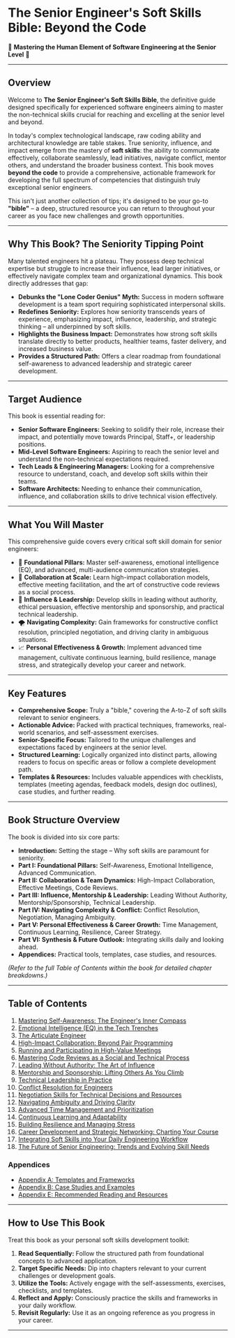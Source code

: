 # The Senior Engineer's Soft Skills Bible: Beyond the Code

📖 **Mastering the Human Element of Software Engineering at the Senior Level** 📖

---

## Overview

Welcome to **The Senior Engineer's Soft Skills Bible**, the definitive guide designed specifically for experienced software engineers aiming to master the non-technical skills crucial for reaching and excelling at the senior level and beyond.

In today's complex technological landscape, raw coding ability and architectural knowledge are table stakes. True seniority, influence, and impact emerge from the mastery of **soft skills**: the ability to communicate effectively, collaborate seamlessly, lead initiatives, navigate conflict, mentor others, and understand the broader business context. This book moves **beyond the code** to provide a comprehensive, actionable framework for developing the full spectrum of competencies that distinguish truly exceptional senior engineers.

This isn't just another collection of tips; it's designed to be your go-to **"bible"** – a deep, structured resource you can return to throughout your career as you face new challenges and growth opportunities.

---

## Why This Book? The Seniority Tipping Point

Many talented engineers hit a plateau. They possess deep technical expertise but struggle to increase their influence, lead larger initiatives, or effectively navigate complex team and organizational dynamics. This book directly addresses that gap:

- **Debunks the "Lone Coder Genius" Myth:** Success in modern software development is a team sport requiring sophisticated interpersonal skills.
- **Redefines Seniority:** Explores how seniority transcends years of experience, emphasizing impact, influence, leadership, and strategic thinking – all underpinned by soft skills.
- **Highlights the Business Impact:** Demonstrates how strong soft skills translate directly to better products, healthier teams, faster delivery, and increased business value.
- **Provides a Structured Path:** Offers a clear roadmap from foundational self-awareness to advanced leadership and strategic career development.

---

## Target Audience

This book is essential reading for:

- **Senior Software Engineers:** Seeking to solidify their role, increase their impact, and potentially move towards Principal, Staff+, or leadership positions.
- **Mid-Level Software Engineers:** Aspiring to reach the senior level and understand the non-technical expectations required.
- **Tech Leads & Engineering Managers:** Looking for a comprehensive resource to understand, coach, and develop soft skills within their teams.
- **Software Architects:** Needing to enhance their communication, influence, and collaboration skills to drive technical vision effectively.

---

## What You Will Master

This comprehensive guide covers every critical soft skill domain for senior engineers:

- 🧠 **Foundational Pillars:** Master self-awareness, emotional intelligence (EQ), and advanced, multi-audience communication strategies.
- 🤝 **Collaboration at Scale:** Learn high-impact collaboration models, effective meeting facilitation, and the art of constructive code reviews as a social process.
- 🚀 **Influence & Leadership:** Develop skills in leading without authority, ethical persuasion, effective mentorship and sponsorship, and practical technical leadership.
- 🌪️ **Navigating Complexity:** Gain frameworks for constructive conflict resolution, principled negotiation, and driving clarity in ambiguous situations.
- 📈 **Personal Effectiveness & Growth:** Implement advanced time management, cultivate continuous learning, build resilience, manage stress, and strategically develop your career and network.

---

## Key Features

- **Comprehensive Scope:** Truly a "bible," covering the A-to-Z of soft skills relevant to senior engineers.
- **Actionable Advice:** Packed with practical techniques, frameworks, real-world scenarios, and self-assessment exercises.
- **Senior-Specific Focus:** Tailored to the unique challenges and expectations faced by engineers at the senior level.
- **Structured Learning:** Logically organized into distinct parts, allowing readers to focus on specific areas or follow a complete development path.
- **Templates & Resources:** Includes valuable appendices with checklists, templates (meeting agendas, feedback models, design doc outlines), case studies, and further reading.

---

## Book Structure Overview

The book is divided into six core parts:

- **Introduction:** Setting the stage – Why soft skills are paramount for seniority.
- **Part I: Foundational Pillars:** Self-Awareness, Emotional Intelligence, Advanced Communication.
- **Part II: Collaboration & Team Dynamics:** High-Impact Collaboration, Effective Meetings, Code Reviews.
- **Part III: Influence, Mentorship & Leadership:** Leading Without Authority, Mentorship/Sponsorship, Technical Leadership.
- **Part IV: Navigating Complexity & Conflict:** Conflict Resolution, Negotiation, Managing Ambiguity.
- **Part V: Personal Effectiveness & Career Growth:** Time Management, Continuous Learning, Resilience, Career Strategy.
- **Part VI: Synthesis & Future Outlook:** Integrating skills daily and looking ahead.
- **Appendices:** Practical tools, templates, case studies, and resources.

_(Refer to the full Table of Contents within the book for detailed chapter breakdowns.)_

---

## Table of Contents

1. [Mastering Self-Awareness: The Engineer's Inner Compass](1%20-%20Mastering%20Self-Awareness:%20The%20Engineer's%20Inner%20Compass.md)
2. [Emotional Intelligence (EQ) in the Tech Trenches](<2%20-%20Emotional%20Intelligence%20(EQ)%20in%20the%20Tech%20Trenches.md>)
3. [The Articulate Engineer](3%20-%20The%20Articulate%20Engineer.md)
4. [High-Impact Collaboration: Beyond Pair Programming](4%20-%20High-Impact%20Collaboration:%20Beyond%20Pair%20Programming.md)
5. [Running and Participating in High-Value Meetings](5%20-%20Running%20and%20Participating%20in%20High-Value%20Meetings.md)
6. [Mastering Code Reviews as a Social and Technical Process](6%20-%20Mastering%20Code%20Reviews%20as%20a%20Social%20and%20Technical%20Process.md)
7. [Leading Without Authority: The Art of Influence](7%20-%20Leading%20Without%20Authority:%20The%20Art%20of%20Influence.md)
8. [Mentorship and Sponsorship: Lifting Others As You Climb](8%20-%20Mentorship%20and%20Sponsorship:%20Lifting%20Others%20As%20You%20Climb.md)
9. [Technical Leadership in Practice](9%20-%20Technical%20Leadership%20in%20Practice.md)
10. [Conflict Resolution for Engineers](10%20-%20Conflict%20Resolution%20for%20Engineers.md)
11. [Negotiation Skills for Technical Decisions and Resources](11%20-%20Negotiation%20Skills%20for%20Technical%20Decisions%20and%20Resources.md)
12. [Navigating Ambiguity and Driving Clarity](12%20-%20Navigating%20Ambiguity%20and%20Driving%20Clarity.md)
13. [Advanced Time Management and Prioritization](13%20-%20Advanced%20Time%20Management%20and%20Prioritization.md)
14. [Continuous Learning and Adaptability](14%20-%20Continuous%20Learning%20and%20Adaptability.md)
15. [Building Resilience and Managing Stress](15%20-%20Building%20Resilience%20and%20Managing%20Stress.md)
16. [Career Development and Strategic Networking: Charting Your Course](16%20-%20Career%20Development%20and%20Strategic%20Networking:%20Charting%20Your%20Course.md)
17. [Integrating Soft Skills into Your Daily Engineering Workflow](17%20-%20Integrating%20Soft%20Skills%20into%20Your%20Daily%20Engineering%20Workflow.md)
18. [The Future of Senior Engineering: Trends and Evolving Skill Needs](18%20-%20The%20Future%20of%20Senior%20Engineering:%20Trends%20and%20Evolving%20Skill%20Needs.md)

### Appendices

- [Appendix A: Templates and Frameworks](Appendix%20A.md)
- [Appendix B: Case Studies and Examples](Appendix%20B.md)
- [Appendix E: Recommended Reading and Resources](Appendix%20E.md)

---

## How to Use This Book

Treat this book as your personal soft skills development toolkit:

1.  **Read Sequentially:** Follow the structured path from foundational concepts to advanced application.
2.  **Target Specific Needs:** Dip into chapters relevant to your current challenges or development goals.
3.  **Utilize the Tools:** Actively engage with the self-assessments, exercises, checklists, and templates.
4.  **Reflect and Apply:** Consciously practice the skills and frameworks in your daily workflow.
5.  **Revisit Regularly:** Use it as an ongoing reference as you progress in your career.

---
